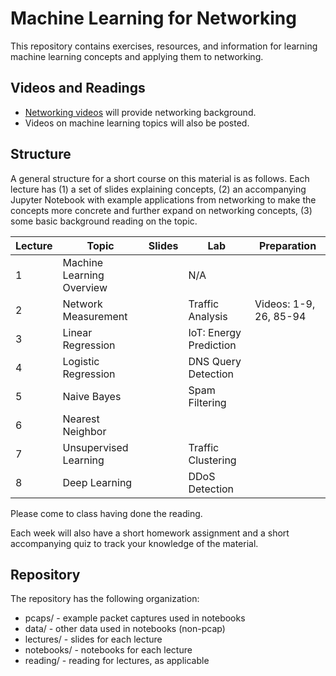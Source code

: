 # Machine Learning for Networking

This repository contains exercises, resources, and information for learning machine learning concepts and applying them to networking. 

## Videos and Readings

* [Networking videos](https://www.youtube.com/playlist?list=PLpherdrLyny-zJw95jcE-uJkcsIAG1MEn) will provide networking background.
* Videos on machine learning topics will also be posted.

## Structure

A general structure for a short course on this material is as follows. Each lecture has (1) a set of slides explaining concepts, (2) an accompanying Jupyter Notebook with example applications from networking to make the concepts more concrete and further expand on networking concepts, (3) some basic background reading on the topic.

| Lecture | Topic                     | Slides | Lab                    | Preparation            |
|---------|---------------------------|--------|------------------------|------------------------|
| 1       | Machine Learning Overview |        | N/A                    |                        |
| 2       | Network Measurement       |        | Traffic Analysis       | Videos: 1-9, 26, 85-94 |
| 3       | Linear Regression         |        | IoT: Energy Prediction |                        |
| 4       | Logistic Regression       |        | DNS Query Detection    |                        |
| 5       | Naive Bayes               |        | Spam Filtering         |                        |
| 6       | Nearest Neighbor          |        |                        |                        |
| 7       | Unsupervised Learning     |        | Traffic Clustering     |                        |
| 8       | Deep Learning             |        | DDoS Detection         |                        |

Please come to class having done the reading. 

Each week will also have a short homework assignment and a short accompanying quiz to track your knowledge of the material.

## Repository

The repository has the following organization:

* pcaps/ - example packet captures used in notebooks
* data/ - other data used in notebooks (non-pcap)
* lectures/ - slides for each lecture
* notebooks/ - notebooks for each lecture
* reading/ - reading for lectures, as applicable
